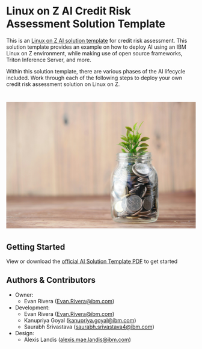 # Linux on Z AI Credit Risk Assessment Solution Template
This is an [Linux on Z AI solution template](https://ambitus.github.io/aionz-solution-templates/) for credit risk assessment. This solution template provides an example on how to deploy AI using an IBM Linux on Z environment, while making use of open source frameworks, Triton Inference Server, and more.

Within this solution template, there are various phases of the AI lifecycle included. Work through each of the following steps to deploy your own credit risk assessment solution on Linux on Z.
# ![alt text](./imgs/towfiqu-barbhuiya-joqWSI9u_XM-unsplash.jpg)

## Getting Started
View or download the [official AI Solution Template PDF](https://github.com/ambitus/aionz-st-credit-risk-assessment-tis/blob/main/ai_solution_template_credit_risk_assessment_tis.pdf) to get started

## Authors & Contributors
- Owner:
    - Evan Rivera (Evan.Rivera@ibm.com)
- Development:
    - Evan Rivera (Evan.Rivera@ibm.com)
    - Kanupriya Goyal (kanupriya.goyal@ibm.com)
    - Saurabh Srivastava (saurabh.srivastava4@ibm.com)
- Design:
    - Alexis Landis (alexis.mae.landis@ibm.com)
